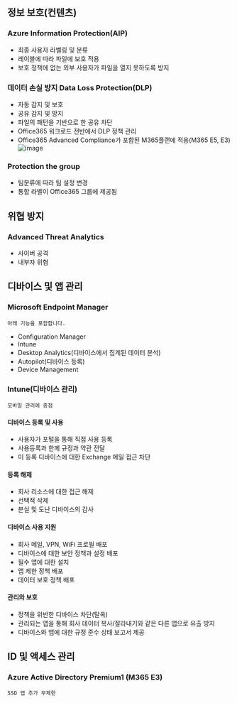 ## 정보 보호(컨텐츠)
### Azure Information Protection(AIP)
- 최종 사용자 라벨링 및 분류
- 레이블에 따라 파일에 보호 적용 
- 보호 정책에 없는 외부 사용자가 파일을 열지 못하도록 방지
### 데이터 손실 방지 Data Loss Protection(DLP)
- 자동 감지 및 보호
- 공유 감지 및 방지
- 파일의 패턴을 기반으로 한 공유 차단
- Office365 워크로드 전반에서 DLP 정책 관리
- Office365 Advanced Compliance가 포함된 M365플랜에 적용(M365 E5, E3)
![image](https://user-images.githubusercontent.com/59379923/79429805-ff50d980-8002-11ea-8a50-5276f4ecc5ba.png)
### Protection the group
- 팀분류에 따라 팀 설정 변경
- 통합 라벨이 Office365 그룹에 제공됨

## 위협 방지
### Advanced Threat Analytics
- 사이버 공격
- 내부자 위협

## 디바이스 및 앱 관리
### Microsoft Endpoint Manager
`아래 기능을 포함합니다.`
- Configuration Manager
- Intune
- Desktop Analytics(디바이스에서 집계된 데이터 분석)
- Autopilot(디바이스 등록)
- Device Management
### Intune(디바이스 관리)
`모바일 관리에 중점`
#### 디바이스 등록 및 사용
- 사용자가 포털을 통해 직접 사용 등록
- 사용등록과 한께 규정과 약관 전달
- 미 등록 디바이스에 대한 Exchange 메일 접근 차단
#### 등록 해제
- 회사 리소스에 대한 접근 해제
- 선택적 삭제
- 분실 및 도난 디바이스의 감사
#### 디바이스 사용 지원
- 회사 메일, VPN, WiFi 프로필 배포
- 디바이스에 대한 보안 정책과 설정 배포
- 필수 앱에 대한 설치
- 앱 제한 정책 배포
- 데이터 보호 정책 배포
#### 관리와 보호
- 정책을 위반한 디바이스 차단(탈옥)
- 관리되는 앱을 통해 회사 데이터 복사/잘라내기와 같은 다른 앱으로 유출 방지
- 디바이스와 앱에 대한 규정 준수 상태 보고서 제공

## ID 및 액세스 관리
### Azure Active Directory Premium1 (M365 E3)
`SSO 앱 추가 무제한`
